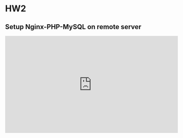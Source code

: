 # HW2
## Setup Nginx-PHP-MySQL on remote server
<iframe width="560" height="315" src="https://www.youtube.com/embed/Q4emED98QGs" title="YouTube video player" frameborder="0" allow="accelerometer; autoplay; clipboard-write; encrypted-media; gyroscope; picture-in-picture" allowfullscreen></iframe>